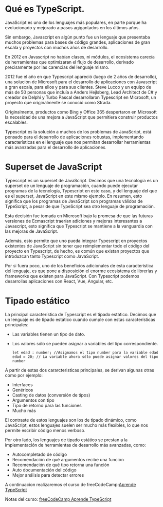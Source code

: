 # Qué es TypeScript.

JavaScript es uno de los lenguajes más populares, en parte porque ha evolucionado y mejorado a pasos agigantados en los últimos años.  

Sin embargo, Javascript en algún punto fue un lenguaje que presentaba muchos problemas para bases de código grandes, aplicaciones de gran escala y proyectos con muchos años de desarrollo.  

En 2012 en Javascript no habían clases, ni módulos, el ecosistema carecía de herramientas que optimizaran el flujo de desarrollo, derivado precisamente por las carencias del lenguaje mismo.  

2012 fue el año en que Typescript apareció (luego de 2 años de desarrollo), una solución de Microsoft para el desarrollo de aplicaciones con Javascript a gran escala, para ellos y para sus clientes. Steve Lucco y un equipo de más de 50 personas que incluía a Anders Hejlsberg, Lead Architect de C# y creador de Delphi y Turbo Pascal desarrollaron Typescript en Microsoft, un proyecto que originalmente se conoció como Strada.  

Originalmente, productos como Bing y Office 365 despertaron en Microsoft la necesidad de una mejora a JavaScript que permitiera construir productos escalables.  

Typescript es la solución a muchos de los problemas de JavaScript, está pensado para el desarrollo de aplicaciones robustas, implementando características en el lenguaje que nos permitan desarrollar herramientas más avanzadas para el desarrollo de aplicaciones. 



# Superset de JavaScript
Typescript es un superset de JavaScript. Decimos que una tecnología es un superset de un lenguaje de programación, cuando puede ejecutar programas de la tecnología, Typescript en este caso, y del lenguaje del que es el superset, JavaScript en este mismo ejemplo. En resumen, esto significa que los programas de JavaScript son programas válidos de TypeScript, a pesar de que TypeScript sea otro lenguaje de programación.  

Esta decisión fue tomada en Microsoft bajo la promesa de que las futuras versiones de Ecmascript traerían adiciones y mejoras interesantes a Javascript, esto significa que Typescript se mantiene a la vanguardia con las mejoras de JavaScript.  

Además, esto permite que uno pueda integrar Typescript en proyectos existentes de JavaScript sin tener que reimplementar todo el código del proyecto en Typescript, de hecho, es común que existan proyectos que introduzcan tanto Typescript como JavaScript.  

Por si fuera poco, uno de los beneficios adicionales de esta característica del lenguaje, es que pone a disposición el enorme ecosistema de librerías y frameworks que existen para JavaScript. Con Typescript podemos desarrollas aplicaciones con React, Vue, Angular, etc.  

# Tipado estático
La principal característica de Typescript es el tipado estático. Decimos que un lenguaje es de tipado estático cuando cumple con estas características principales:

- Las variables tienen un tipo de dato.
- Los valores sólo se pueden asignar a variables del tipo correspondiente.
  
  ```
  let edad : number; //Asignamos el tipo number para la variable edad
  edad = 20; // La variable ahora sólo puede asignar valores del tipo number

  ```
A partir de estas dos cararcteristicas principales, se derivan algunas otras como por ejemplo:

- Interfaces
- Genéricos
- Casting de datos (conversión de tipos)
- Argumentos con tipo
- Tipo de retorno para las funciones
- Mucho más
  
El contraste de estos lenguajes son los de tipado dinámico, como JavaScript, estos lenguajes suelen ser mucho más flexibles, lo que nos permite escribir código menos verboso.  

Por otro lado, los lenguajes de tipado estático se prestan a la implementación de herramientas de desarrollo más avanzadas, como:  

- Autocompletado de código  
- Recomendación de qué argumentos recibe una función  
- Recomendación de qué tipo retorna una función  
- Auto documentación del código  
- Mejor análisis para detectar errores  

A continuacion  realizaremos el curso de freeCodeCamp:[Aprende TypeScript](https://www.youtube.com/watch?v=T7uaEZ3ZoZE&list=PLOKTnMIe8w1GAGbVsZ8FP1O4vxQU2jeu7&index=12) 

Notas del curso: [freeCodeCamp Aprende TypeScript](page2.md)


